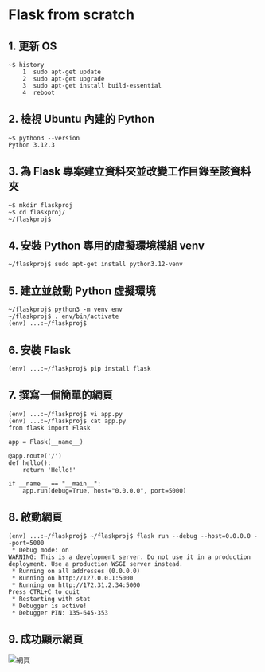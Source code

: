 # Flask from scratch

## 1. 更新 OS

```
~$ history
    1  sudo apt-get update
    2  sudo apt-get upgrade
    3  sudo apt-get install build-essential
    4  reboot
```

## 2. 檢視 Ubuntu 內建的 Python

```
~$ python3 --version
Python 3.12.3
```

## 3. 為 Flask 專案建立資料夾並改變工作目錄至該資料夾

```
~$ mkdir flaskproj
~$ cd flaskproj/
~/flaskproj$
```

## 4. 安裝 Python 專用的虛擬環境模組 venv

```
~/flaskproj$ sudo apt-get install python3.12-venv
```

## 5. 建立並啟動 Python 虛擬環境

```
~/flaskproj$ python3 -m venv env
~/flaskproj$ . env/bin/activate
(env) ...:~/flaskproj$
```

## 6. 安裝 Flask

```
(env) ...:~/flaskproj$ pip install flask
```

## 7. 撰寫一個簡單的網頁

```
(env) ...:~/flaskproj$ vi app.py
(env) ...:~/flaskproj$ cat app.py
from flask import Flask

app = Flask(__name__)

@app.route('/')
def hello():
    return 'Hello!'

if __name__ == "__main__":
    app.run(debug=True, host="0.0.0.0", port=5000)
```

## 8. 啟動網頁

```
(env) ...:~/flaskproj$ ~/flaskproj$ flask run --debug --host=0.0.0.0 --port=5000
 * Debug mode: on
WARNING: This is a development server. Do not use it in a production deployment. Use a production WSGI server instead.
 * Running on all addresses (0.0.0.0)
 * Running on http://127.0.0.1:5000
 * Running on http://172.31.2.34:5000
Press CTRL+C to quit
 * Restarting with stat
 * Debugger is active!
 * Debugger PIN: 135-645-353
```

## 9. 成功顯示網頁

![網頁](https://github.com/user-attachments/assets/d8f3910f-1414-4dc8-af3e-26f66539ccec)
